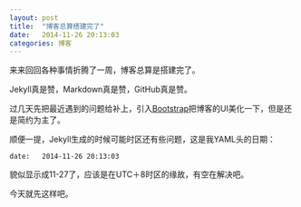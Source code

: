 ```yaml
---
layout: post
title:  "博客总算搭建完了"
date:   2014-11-26 20:13:03
categories: 博客
---
```


来来回回各种事情折腾了一周，博客总算是搭建完了。

Jekyll真是赞，Markdown真是赞，GitHub真是赞。

过几天先把最近遇到的问题给补上，引入[Bootstrap](http://getbootstrap.com)把博客的UI美化一下，但是还是简约为主了。

顺便一提，Jekyll生成的时候可能时区还有些问题，这是我YAML头的日期：

    date:   2014-11-26 20:13:03

貌似显示成11-27了，应该是在UTC＋8时区的缘故，有空在解决吧。

今天就先这样吧。
